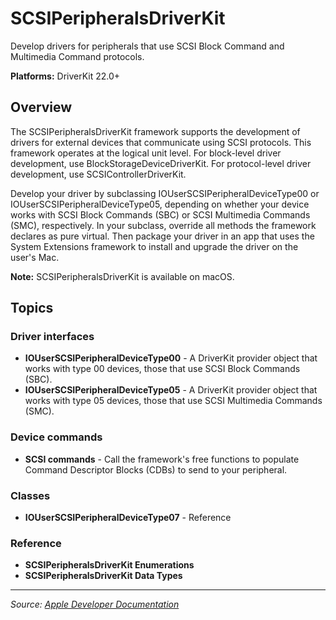 # SCSIPeripheralsDriverKit

Develop drivers for peripherals that use SCSI Block Command and Multimedia Command protocols.

**Platforms:** DriverKit 22.0+

## Overview

The SCSIPeripheralsDriverKit framework supports the development of drivers for external devices that communicate using SCSI protocols. This framework operates at the logical unit level. For block-level driver development, use BlockStorageDeviceDriverKit. For protocol-level driver development, use SCSIControllerDriverKit.

Develop your driver by subclassing IOUserSCSIPeripheralDeviceType00 or IOUserSCSIPeripheralDeviceType05, depending on whether your device works with SCSI Block Commands (SBC) or SCSI Multimedia Commands (SMC), respectively. In your subclass, override all methods the framework declares as pure virtual. Then package your driver in an app that uses the System Extensions framework to install and upgrade the driver on the user's Mac.

**Note:** SCSIPeripheralsDriverKit is available on macOS.

## Topics

### Driver interfaces
- **IOUserSCSIPeripheralDeviceType00** - A DriverKit provider object that works with type 00 devices, those that use SCSI Block Commands (SBC).
- **IOUserSCSIPeripheralDeviceType05** - A DriverKit provider object that works with type 05 devices, those that use SCSI Multimedia Commands (SMC).

### Device commands
- **SCSI commands** - Call the framework's free functions to populate Command Descriptor Blocks (CDBs) to send to your peripheral.

### Classes
- **IOUserSCSIPeripheralDeviceType07** - Reference

### Reference
- **SCSIPeripheralsDriverKit Enumerations**
- **SCSIPeripheralsDriverKit Data Types**

---

*Source: [Apple Developer Documentation](https://developer.apple.com/documentation/SCSIPeripheralsDriverKit)*